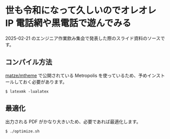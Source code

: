 # 世も令和になって久しいのでオレオレ IP 電話網や黒電話で遊んでみる

2025-02-21 のエンジニア作業飲み集会で発表した際のスライド資料のソースです。

## コンパイル方法

[matze/mtheme](https://github.com/matze/mtheme) で公開されている Metropolis を使っているため、予めインストールしておく必要があります。

```console
$ latexmk -lualatex
```

## 最適化

出力される PDF がかなり大きいため、必要であれば最適化します。

```console
$ ./optimize.sh
```
